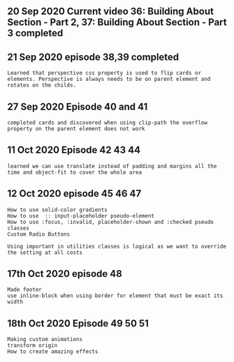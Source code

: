 ## 20 Sep 2020 Current video 36: Building About Section - Part 2, 37: Building About Section - Part 3 completed

## 21 Sep 2020 episode 38,39 completed

    Learned that perspective css property is used to flip cards or elements. Perspective is always needs to be on parent element and rotates on the childs.

## 27 Sep 2020 Episode 40 and 41

    completed cards and discovered when using clip-path the overflow property on the parent element does not work

## 11 Oct 2020 Episode 42 43 44

    learned we can use translate instead of padding and margins all the time and object-fit to cover the whole area

## 12 Oct 2020 episode 45 46 47

    How to use solid-color gradients
    How to use  :: input-placeholder pseudo-element
    How to use :focus, :invalid, placeholder-shown and :checked pseudo classes
    Custom Radio Buttons

    Using important in utilities classes is logical as we want to override the setting at all costs

## 17th Oct 2020 episode 48

    Made footer
    use inline-block when using border for element that must be exact its width

## 18th Oct 2020 Episode 49 50 51

    Making custom animations
    transform origin
    How to create amazing effects
